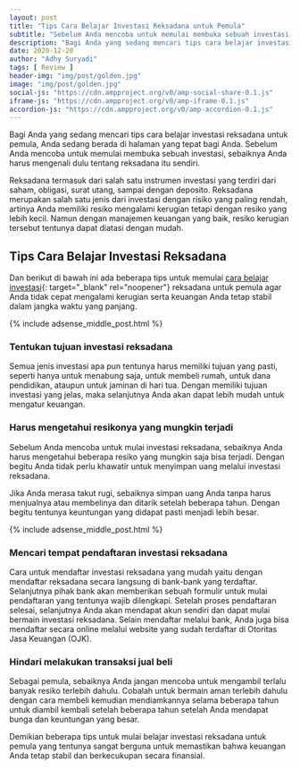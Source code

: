 ```yaml
---
layout: post
title: "Tips Cara Belajar Investasi Reksadana untuk Pemula"
subtitle: "Sebelum Anda mencoba untuk memulai membuka sebuah investasi, sebaiknya Anda harus mengenali dulu tentang reksadana itu sendiri."
description: "Bagi Anda yang sedang mencari tips cara belajar investasi reksadana untuk pemula, Anda sedang berada di halaman yang tepat bagi Anda."
date: 2020-12-20
author: "Adhy Suryadi"
tags: [ Review ]
header-img: "img/post/golden.jpg"
image: "img/post/golden.jpg"
social-js: "https://cdn.ampproject.org/v0/amp-social-share-0.1.js"
iframe-js: "https://cdn.ampproject.org/v0/amp-iframe-0.1.js"
accordion-js: "https://cdn.ampproject.org/v0/amp-accordion-0.1.js"
---
```


Bagi Anda yang sedang mencari tips cara belajar investasi reksadana untuk pemula, Anda sedang berada di halaman yang tepat bagi Anda. Sebelum Anda mencoba untuk memulai membuka sebuah investasi, sebaiknya Anda harus mengenali dulu tentang reksadana itu sendiri.

Reksadana termasuk dari salah satu instrumen investasi yang terdiri dari saham, obligasi, surat utang, sampai dengan deposito. Reksadana merupakan salah satu jenis dari investasi dengan risiko yang paling rendah, artinya Anda memiliki resiko mengalami kerugian tetapi dengan resiko yang lebih kecil. Namun dengan manajemen keuangan yang baik, resiko kerugian tersebut tentunya dapat diatasi dengan mudah. 

## Tips Cara Belajar Investasi Reksadana

Dan berikut di bawah ini ada beberapa tips untuk memulai [cara belajar investasi](https://www.linkaja.id/artikel/khusus-pemula-berikut-cara-mudah-belajar-investasi-saat-pandemi "cara belajar investasi"){: target="_blank" rel="noopener"} reksadana untuk pemula agar Anda tidak cepat mengalami kerugian serta keuangan Anda tetap stabil dalam jangka waktu yang panjang.

{% include adsense_middle_post.html %}

### Tentukan tujuan investasi reksadana

Semua jenis investasi apa pun tentunya harus memiliki tujuan yang pasti, seperti hanya untuk menabung saja, untuk membeli rumah, untuk dana pendidikan, ataupun untuk jaminan di hari tua. Dengan memiliki tujuan investasi yang jelas, maka selanjutnya Anda akan dapat lebih mudah untuk mengatur keuangan.

### Harus mengetahui resikonya yang mungkin terjadi

Sebelum Anda mencoba untuk mulai investasi reksadana, sebaiknya Anda harus mengetahui beberapa resiko yang mungkin saja bisa terjadi. Dengan begitu Anda tidak perlu khawatir untuk menyimpan uang melalui investasi reksadana.

Jika Anda merasa takut rugi, sebaiknya simpan uang Anda tanpa harus menjualnya atau membelinya dan ditarik setelah beberapa tahun. Dengan begitu tentunya keuntungan yang didapat pasti menjadi lebih besar.

{% include adsense_middle_post.html %}

### Mencari tempat pendaftaran investasi reksadana

Cara untuk mendaftar investasi reksadana yang mudah yaitu dengan mendaftar reksadana secara langsung di bank-bank yang terdaftar. Selanjutnya pihak bank akan memberikan sebuah formulir untuk mulai pendaftaran yang tentunya wajib dilengkapi. Setelah proses pendaftaran selesai, selanjutnya Anda akan mendapat akun sendiri dan dapat mulai bermain investasi reksadana. Selain mendaftar melalui bank, Anda juga bisa mendaftar secara online melalui website yang sudah terdaftar di Otoritas Jasa Keuangan (OJK).

### Hindari melakukan transaksi jual beli

Sebagai pemula, sebaiknya Anda jangan mencoba untuk mengambil terlalu banyak resiko terlebih dahulu. Cobalah untuk bermain aman terlebih dahulu dengan cara membeli kemudian mendiamkannya selama beberapa tahun untuk diambil kembali setelah beberapa tahun setelah Anda mendapat bunga dan keuntungan yang besar.

Demikian beberapa tips untuk mulai belajar investasi reksadana untuk pemula yang tentunya sangat berguna untuk memastikan bahwa keuangan Anda tetap stabil dan berkecukupan secara finansial.
